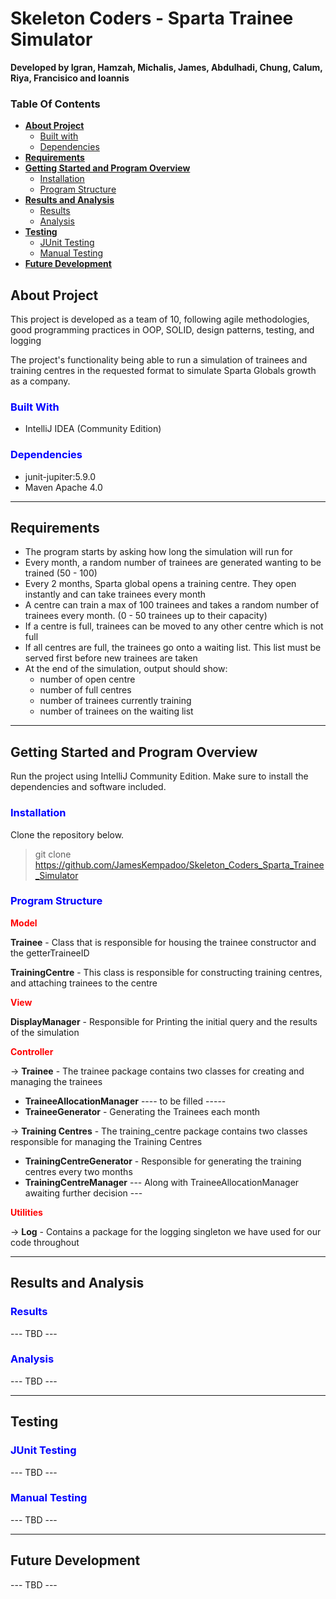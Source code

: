 # Skeleton Coders - Sparta Trainee Simulator

**Developed by Igran, Hamzah, Michalis, James, Abdulhadi, Chung, Calum, Riya, Francisico and Ioannis**

### **Table Of Contents**
* [**About Project**](#about-project)
    * [Built with](#built-with)
    * [Dependencies](#dependencies) 
* [**Requirements**](#requirements)
* [**Getting Started and Program Overview**](#getting-started-and-program-overview)
    * [Installation](#installation)
    * [Program Structure](#program-structure)
* [**Results and Analysis**](#results-and-analysis)
    * [Results](#results)
    * [Analysis](#analysis)
* [**Testing**](#testing)
    * [JUnit Testing](#junit-testing)
    * [Manual Testing](#manual-testing)
* [**Future Development**](#future-development)


## About Project

This project is developed as a team of 10, following agile methodologies, good programming practices in OOP, SOLID, design patterns, testing, and logging

The project's functionality being able to run a simulation of trainees and training centres in the requested format to simulate Sparta Globals growth as a company. 

### <span style="color: blue;">**Built With**</span>

* IntelliJ IDEA (Community Edition)

### <span style="color: blue;">**Dependencies**</span>

* junit-jupiter:5.9.0
* Maven Apache 4.0

***
## Requirements

* The program starts by asking how long the simulation will run for
* Every month, a random number of trainees are generated wanting to be trained (50 - 100)
* Every 2 months, Sparta global opens a training centre. They open instantly and can take trainees every month
* A centre can train a max of 100 trainees and takes a random number of trainees every month. (0 - 50 trainees up to their capacity)
* If a centre is full, trainees can be moved to any other centre which is not full
* If all centres are full, the trainees go onto a waiting list. This list must be served first before new trainees are taken
* At the end of the simulation, output should show:
    * number of open centre
    * number of full centres
	* number of trainees currently training 
	* number of trainees on the waiting list

***

## Getting Started and Program Overview

Run the project using IntelliJ Community Edition.
Make sure to install the dependencies and software included.


### <span style="color: blue;">**Installation**</span>

Clone the repository below.
> git clone https://github.com/JamesKempadoo/Skeleton_Coders_Sparta_Trainee_Simulator

### <span style="color: blue;">**Program Structure**</span>

<span style="color: red;">**Model**</span>

**Trainee** - Class that is responsible for housing the trainee constructor and the getterTraineeID

**TrainingCentre** - This class is responsible for constructing training centres, and attaching trainees to the centre

<span style="color: red;">**View**</span>

**DisplayManager** - Responsible for Printing the initial query and the results of the simulation

<span style="color: red;">**Controller**</span>

→ **Trainee** - The trainee package contains two classes for creating and managing the trainees
   * **TraineeAllocationManager** ---- to be filled -----
   * **TraineeGenerator** - Generating the Trainees each month 

→ **Training Centres** - The training_centre package contains two classes responsible for managing the Training Centres
   * **TrainingCentreGenerator** - Responsible for generating the training centres every two months
   * **TrainingCentreManager** --- Along with TraineeAllocationManager awaiting further decision ---

<span style="color: red;">**Utilities**</span>

→ **Log** - Contains a package for the logging singleton we have used for our code throughout


***
##  Results and Analysis

### <span style="color: blue;">**Results**</span>

--- TBD ---

### <span style="color: blue;">**Analysis**</span>

--- TBD ---

***

## Testing

### <span style="color: blue;">**JUnit Testing**</span>

--- TBD --- 

### <span style="color: blue;">**Manual Testing**</span>

--- TBD ---

***


## Future Development

--- TBD ---